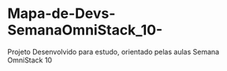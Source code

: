 # Mapa-de-Devs-SemanaOmniStack_10-
Projeto Desenvolvido para estudo, orientado pelas aulas Semana OmniStack 10
